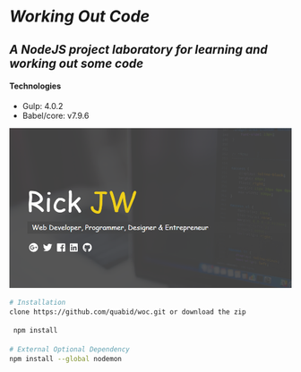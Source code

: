 # _Working Out Code_

## _A NodeJS project laboratory for learning and working out some code_

#### Technologies

- Gulp: 4.0.2
- Babel/core: v7.9.6

![About Developer](/logo/rjw.png)

```bash
# Installation
clone https://github.com/quabid/woc.git or download the zip

 npm install

# External Optional Dependency
npm install --global nodemon
```
